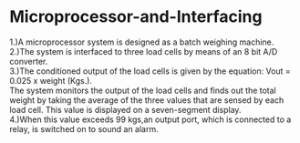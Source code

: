 # Microprocessor-and-Interfacing
1.)A microprocessor system is  designed as a batch weighing machine.<br />
2.)The system is interfaced to three load cells by means of an 8 bit A/D converter.<br />
3.)The conditioned output of the load cells is given by the equation: Vout = 0.025 x weight (Kgs.).<br />
The system monitors the output of the load cells and finds out the total weight by taking the average of the three values that are sensed by each load cell. This value is displayed on a seven-segment display.<br />
4.)When this value exceeds 99 kgs,an output port, which is connected to a relay, is switched on to sound an alarm. <br />
